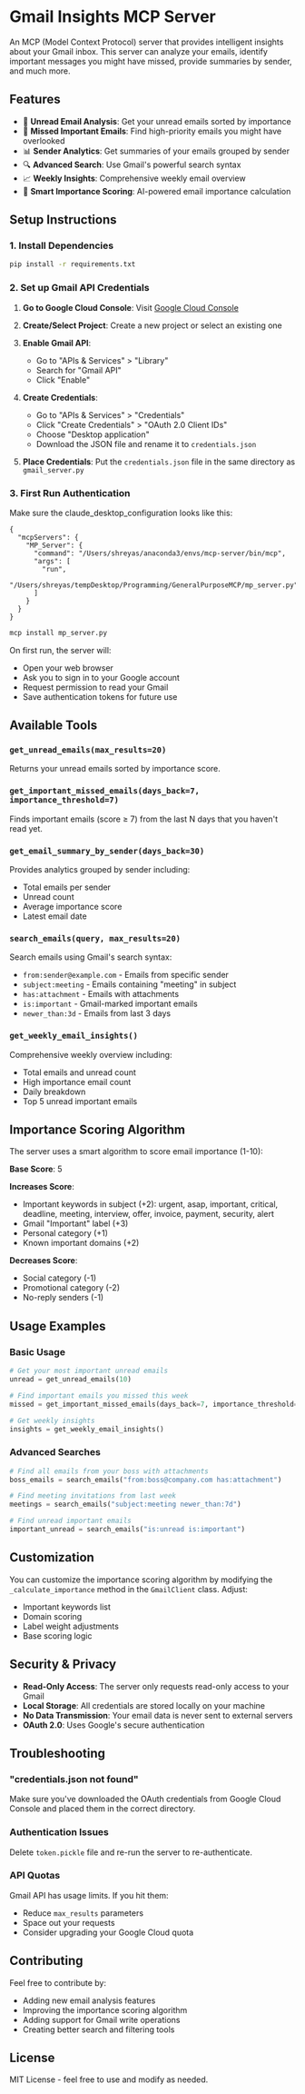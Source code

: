 # Gmail Insights MCP Server

An MCP (Model Context Protocol) server that provides intelligent insights about your Gmail inbox. This server can analyze your emails, identify important messages you might have missed, provide summaries by sender, and much more.

## Features

- 📧 **Unread Email Analysis**: Get your unread emails sorted by importance
- 🎯 **Missed Important Emails**: Find high-priority emails you might have overlooked
- 📊 **Sender Analytics**: Get summaries of your emails grouped by sender
- 🔍 **Advanced Search**: Use Gmail's powerful search syntax
- 📈 **Weekly Insights**: Comprehensive weekly email overview
- 🤖 **Smart Importance Scoring**: AI-powered email importance calculation

## Setup Instructions

### 1. Install Dependencies

```bash
pip install -r requirements.txt
```

### 2. Set up Gmail API Credentials

1. **Go to Google Cloud Console**: Visit [Google Cloud Console](https://console.cloud.google.com/)

2. **Create/Select Project**: Create a new project or select an existing one

3. **Enable Gmail API**:
   - Go to "APIs & Services" > "Library"
   - Search for "Gmail API"
   - Click "Enable"

4. **Create Credentials**:
   - Go to "APIs & Services" > "Credentials"
   - Click "Create Credentials" > "OAuth 2.0 Client IDs"
   - Choose "Desktop application"
   - Download the JSON file and rename it to `credentials.json`

5. **Place Credentials**: Put the `credentials.json` file in the same directory as `gmail_server.py`

### 3. First Run Authentication

Make sure the claude_desktop_configuration looks like this:
```
{
  "mcpServers": {
    "MP_Server": {
      "command": "/Users/shreyas/anaconda3/envs/mcp-server/bin/mcp",
      "args": [
        "run",
        "/Users/shreyas/tempDesktop/Programming/GeneralPurposeMCP/mp_server.py"
      ]
    }
  }
}
```

```bash
mcp install mp_server.py
```

On first run, the server will:
- Open your web browser
- Ask you to sign in to your Google account
- Request permission to read your Gmail
- Save authentication tokens for future use

## Available Tools

### `get_unread_emails(max_results=20)`
Returns your unread emails sorted by importance score.

### `get_important_missed_emails(days_back=7, importance_threshold=7)`
Finds important emails (score ≥ 7) from the last N days that you haven't read yet.

### `get_email_summary_by_sender(days_back=30)`
Provides analytics grouped by sender including:
- Total emails per sender
- Unread count
- Average importance score
- Latest email date

### `search_emails(query, max_results=20)`
Search emails using Gmail's search syntax:
- `from:sender@example.com` - Emails from specific sender
- `subject:meeting` - Emails containing "meeting" in subject
- `has:attachment` - Emails with attachments
- `is:important` - Gmail-marked important emails
- `newer_than:3d` - Emails from last 3 days

### `get_weekly_email_insights()`
Comprehensive weekly overview including:
- Total emails and unread count
- High importance email count
- Daily breakdown
- Top 5 unread important emails

## Importance Scoring Algorithm

The server uses a smart algorithm to score email importance (1-10):

**Base Score**: 5

**Increases Score**:
- Important keywords in subject (+2): urgent, asap, important, critical, deadline, meeting, interview, offer, invoice, payment, security, alert
- Gmail "Important" label (+3)
- Personal category (+1)
- Known important domains (+2)

**Decreases Score**:
- Social category (-1)
- Promotional category (-2)
- No-reply senders (-1)

## Usage Examples

### Basic Usage
```python
# Get your most important unread emails
unread = get_unread_emails(10)

# Find important emails you missed this week
missed = get_important_missed_emails(days_back=7, importance_threshold=8)

# Get weekly insights
insights = get_weekly_email_insights()
```

### Advanced Searches
```python
# Find all emails from your boss with attachments
boss_emails = search_emails("from:boss@company.com has:attachment")

# Find meeting invitations from last week
meetings = search_emails("subject:meeting newer_than:7d")

# Find unread important emails
important_unread = search_emails("is:unread is:important")
```

## Customization

You can customize the importance scoring algorithm by modifying the `_calculate_importance` method in the `GmailClient` class. Adjust:

- Important keywords list
- Domain scoring
- Label weight adjustments
- Base scoring logic

## Security & Privacy

- **Read-Only Access**: The server only requests read-only access to your Gmail
- **Local Storage**: All credentials are stored locally on your machine
- **No Data Transmission**: Your email data is never sent to external servers
- **OAuth 2.0**: Uses Google's secure authentication

## Troubleshooting

### "credentials.json not found"
Make sure you've downloaded the OAuth credentials from Google Cloud Console and placed them in the correct directory.

### Authentication Issues
Delete `token.pickle` file and re-run the server to re-authenticate.

### API Quotas
Gmail API has usage limits. If you hit them:
- Reduce `max_results` parameters
- Space out your requests
- Consider upgrading your Google Cloud quota

## Contributing

Feel free to contribute by:
- Adding new email analysis features
- Improving the importance scoring algorithm
- Adding support for Gmail write operations
- Creating better search and filtering tools

## License

MIT License - feel free to use and modify as needed. 
